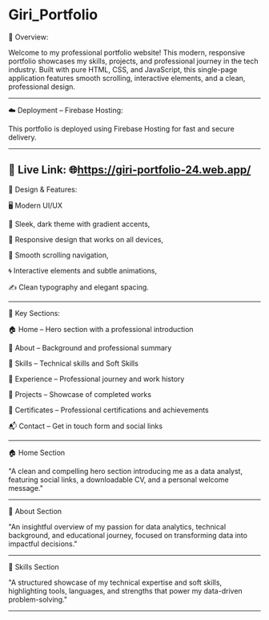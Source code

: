 # Giri_Portfolio


🧭 Overview:

Welcome to my professional portfolio website! This modern, responsive portfolio showcases my skills, projects, and professional journey in the tech industry. 
Built with pure HTML, CSS, and JavaScript, this single-page application features smooth scrolling, interactive elements, and a clean, professional design.

--------------------------------------------------------------------------------------------------------------------------------------------------------------

☁️ Deployment – Firebase Hosting:

  This portfolio is deployed using Firebase Hosting for fast and secure delivery.

-------------------------------------------------------------------------------------------------------------------------------------------------------------

🔗 Live Link:
    🌐https://giri-portfolio-24.web.app/
--------------------------------------------------------------------------------------------------------------------------------------------------------------

🎯 Design & Features:

🖥️ Modern UI/UX

🎨 Sleek, dark theme with gradient accents,

📱 Responsive design that works on all devices,

🧭 Smooth scrolling navigation,

🌀 Interactive elements and subtle animations,

✍️ Clean typography and elegant spacing.

--------------------------------------------------------------------------------------------------------------------------------------------------------

📑 Key Sections:

🏠 Home – Hero section with a professional introduction

👤 About – Background and professional summary

🧠 Skills – Technical skills and Soft Skills 

💼 Experience – Professional journey and work history

🚀 Projects – Showcase of completed works

📜 Certificates – Professional certifications and achievements

📬 Contact – Get in touch form and social links

-----------------------------------------------------------------------------------------------------------------------------------------------------------------
🏠 Home Section

"A clean and compelling hero section introducing me as a data analyst, featuring social links, a downloadable CV, and a personal welcome message."

--------------------------------------------------------------------------------------------------------------------------------------------------------------------

👤 About Section

"An insightful overview of my passion for data analytics, technical background, and educational journey, focused on transforming data into impactful decisions."

-----------------------------------------------------------------------------------------------------------------------------------------------------------------------

🧠 Skills Section

"A structured showcase of my technical expertise and soft skills, highlighting tools, languages, and strengths that power my data-driven problem-solving."

-----------------------------------------------------------------------------------------------------------------------------------------------------------------------
